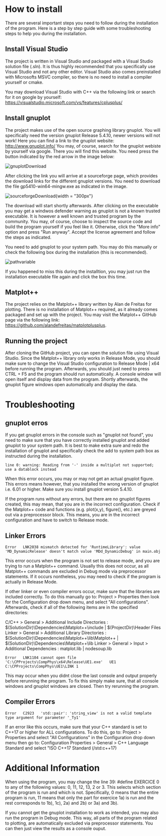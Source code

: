 # How to install
There are several important steps you need to follow during the installation of the program. 
Here is a step by step guide with some troubleshooting steps to help you during the installation.

## Install Visual Studio
The project is written in Visual Studio and packaged with a Visual Studio solution file (.sln). It is 
thus highly recommended that you specifically use Visual Studio and not any other editor. Visual Studio
also comes preinstalled with Microsofts MSVC compiler, so there is no need to install a compiler yourself or
cmake. 

You may download Visual Studio with C++ via the following link or search for it on google by yourself:
https://visualstudio.microsoft.com/vs/features/cplusplus/

## Install gnuplot
The project makes use of the open source graphing library gnuplot. You will specifically need the version 
gnuplot Release 5.4.10, newer versions will not work! Here you can find a link to the gnuplot website:
http://www.gnuplot.info/
You may, of course, search for the gnuplot webiste by yourself via google. There you will find this 
website. You need press the button indicated by the red arrow in the image below:

![gnuplotDownload](https://github.com/user-attachments/assets/952cdef6-552f-40cd-a270-ace1086ff95f)

After clicking the link you will arrive at a sourceforge page, which provides the download links for 
the different gnuplot versions. You need to download the file gp5410-win64-mingw.exe as indicated in 
the image.

![sourceforgeDownload](https://github.com/user-attachments/assets/660612fe-6379-469d-b152-1a7d32c90b4d){width = "300px"}

The download will start shortly afterwards. After clicking on the executable you may get a windwos defender 
warning as gnuplot is not a known trusted executable. It is however a well known and trusted program by 
the community. You may, of course, choose to inspect the source code and build the program yourself if you 
feel like it. Otherwise, click the "More info" option and press "Run anyway". Accept the license agreement
and follow the steps as indicated. 

You need to add gnuplot to your system path. You may do this manually or check the following box during the 
installation (this is recommended).

![pathvariable](https://github.com/user-attachments/assets/c7a467a2-55da-412a-8b4d-50a7067bf23f)

If you happened to miss this during the installtion, you may just run the installation executable file again
and click the box this time.

## Matplot++
The project relies on the Matplot++ library written by Alan de Freitas for plotting. There is no installation of 
Matplot++ required, as it already comes packaged and set up with the project. You may visit the Matplot++ GitHub
page via the following link: https://github.com/alandefreitas/matplotplusplus.

## Running the project
After cloning the GitHub project, you can open the solution file using Visual Studio. Since the Matplot++ library
only works in Release Mode, you should make sure to change the Visual Studio configuration to Release Mode | x64 before
running the program. Afterwards, you should just need to press CTRL + F5 and the program should run automatically. 
A console window will open itself and display data from the program. Shortly afterwards, the gnuplot figure
windows open automatically and display the data. 

# Troubleshooting
## gnuplot erros
If you get gnuplot errors in the console such as "gnuplot not found", you need to make sure that you have correctly
installed gnuplot and added gnuplot to your system path. It is best to make extra sure and redo the installation
of gnuplot and specifically check the add to system path box as instructed during the installation.

    line 0: warning: Reading from '-' inside a multiplot not supported; use a datablock instead

When this error occurs, you may or may not get an actual gnuplot figure. This errors means however, that you 
installed the wrong version of gnuplot i.e. 6.01 or higher. Make sure you install gnuplot version 5.4.10.

If the program runs without any errors, but there are no gnuplot figures created, this may mean, that you are in 
the incorrect configuration. Check if the Matplot++ code and functions (e.g. plot(x,y), figure(), etc.) are greyed out 
via a preprocessor block. This means, you are in the incorrect configuration and have to switch to Release mode.

## Linker Errors

    Error	LNK2038	mismatch detected for 'RuntimeLibrary': value 'MD_DynamicRelease' doesn't match value 'MDd_DynamicDebug' in main.obj	

This error occurs when the program is not set to release mode, and you are trying to run a Matplot++ command. Usually this does 
not occur, as all Matplot++ commands are excluded in Debug mode via preprocessor statements. If it occurs nontheless, you may 
need to check if the program is actually in Release Mode. 

If other linker or even compiler errors occur, make sure that the libraries are included correctly. To do this manually
go to: Project > Properties then look for the Configuration drop down menu, and select "All configurations". Afterwards, check if 
all of the following items are in the specified directories:

C/C++ > General > Additional Include Directories : $(SolutionDir)\Dependencies\Matplot++\include | $(ProjectDir)\Header Files
Linker > General > Additional Library Directories : $(SolutionDir)\Dependencies\Matplot++\lib\Matplot++ | $(SolutionDir)\Dependencies\Matplot++\lib
Linker > General > Input > Additional Dependencies : matplot.lib | nodesoup.lib

    Error	LNK1104	cannot open file 'C:\CPProjects\CompPhys\x64\Release\UE1.exe'	UE1	C:\CPProjects\CompPhys\UE1\LINK	1		

This may occur when you didnt close the last console and output properly before rerunning the program. To fix this
simply make sure, that all console windows and gnuplot windows are closed. Then try rerunning the program.

## Compiler Errors

    Error	C2923	'std::pair': 'string_view' is not a valid template type argument for parameter '_Ty1'	

If an error like this occurs, make sure that your C++ standard is set to C++17 or higher for ALL configurations.
To do this, go to: 
Project > Properties and select "All Configurations" in the Configuration drop down menu then go to:
Configuration Properties > General > C++ Language Standard and select "ISO C++17 Standard (/std:c++17)

# Additional Information
When using the program, you may change the line 39: #define EXERCICE 0 to any of the following values: 0, 11, 12, 13, 2 or 3. This
selects which section of the program is run and which is not. Specifically, 0 means that the entire program is run, 11 means that
only the part for exercice 1a) is run and the rest corresponds to 1b), 1c), 2a) and 2b) or 3a) and 3b).

If you cannot get the gnuplot installation to work as intended, you may also run the program in Debug mode. This way, all
parts of the program related to plotting, are automatically excluded via preprocessor statements. You can then just
view the results as a console ouput. 

